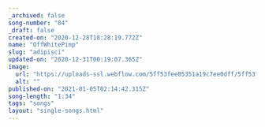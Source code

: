 ```yaml
---
_archived: false
song-number: "04"
_draft: false
created-on: "2020-12-28T18:28:19.772Z"
name: "OffWhitePimp"
slug: "adipisci"
updated-on: "2020-12-31T00:19:07.365Z"
image:
  url: "https://uploads-ssl.webflow.com/5ff53fee05351a19c7ee0dff/5ff53fee05351a7ab9ee0e03_1609180098389-image4.jpg"
  alt: ""
published-on: "2021-01-05T02:14:42.315Z"
song-length: "1:34"
tags: "songs"
layout: "single-songs.html"
---
```



